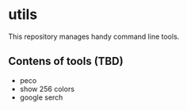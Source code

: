 # utils
This repository manages handy command line tools.

## Contens of tools (TBD)

- peco
- show 256 colors
- google serch

